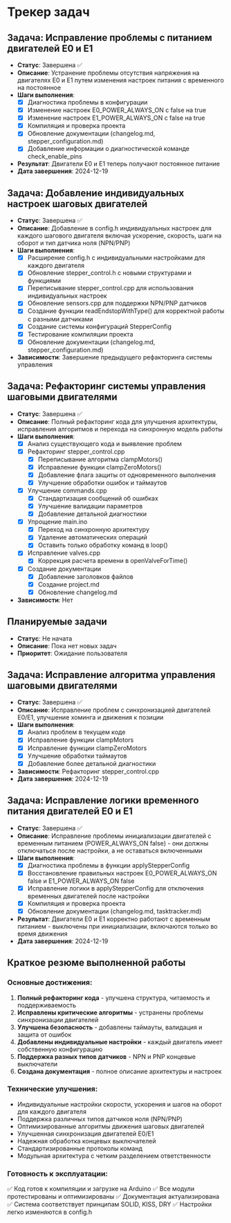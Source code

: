 # Трекер задач

## Задача: Исправление проблемы с питанием двигателей E0 и E1
- **Статус**: Завершена ✅
- **Описание**: Устранение проблемы отсутствия напряжения на двигателях E0 и E1 путем изменения настроек питания с временного на постоянное
- **Шаги выполнения**:
  - [x] Диагностика проблемы в конфигурации
  - [x] Изменение настроек E0_POWER_ALWAYS_ON с false на true
  - [x] Изменение настроек E1_POWER_ALWAYS_ON с false на true
  - [x] Компиляция и проверка проекта
  - [x] Обновление документации (changelog.md, stepper_configuration.md)
  - [x] Добавление информации о диагностической команде check_enable_pins
- **Результат**: Двигатели E0 и E1 теперь получают постоянное питание
- **Дата завершения**: 2024-12-19

## Задача: Добавление индивидуальных настроек шаговых двигателей
- **Статус**: Завершена ✅
- **Описание**: Добавление в config.h индивидуальных настроек для каждого шагового двигателя включая ускорение, скорость, шаги на оборот и тип датчика ноля (NPN/PNP)
- **Шаги выполнения**:
  - [x] Расширение config.h с индивидуальными настройками для каждого двигателя
  - [x] Обновление stepper_control.h с новыми структурами и функциями
  - [x] Переписывание stepper_control.cpp для использования индивидуальных настроек
  - [x] Обновление sensors.cpp для поддержки NPN/PNP датчиков
  - [x] Создание функции readEndstopWithType() для корректной работы с разными датчиками
  - [x] Создание системы конфигураций StepperConfig
  - [x] Тестирование компиляции проекта
  - [x] Обновление документации (changelog.md, stepper_configuration.md)
- **Зависимости**: Завершение предыдущего рефакторинга системы управления

## Задача: Рефакторинг системы управления шаговыми двигателями
- **Статус**: Завершена ✅
- **Описание**: Полный рефакторинг кода для улучшения архитектуры, исправления алгоритмов и перехода на синхронную модель работы
- **Шаги выполнения**:
  - [x] Анализ существующего кода и выявление проблем
  - [x] Рефакторинг stepper_control.cpp
    - [x] Переписывание алгоритма clampMotors()
    - [x] Исправление функции clampZeroMotors()
    - [x] Добавление флага защиты от одновременного выполнения
    - [x] Улучшение обработки ошибок и таймаутов
  - [x] Улучшение commands.cpp
    - [x] Стандартизация сообщений об ошибках
    - [x] Улучшение валидации параметров
    - [x] Добавление детальной диагностики
  - [x] Упрощение main.ino
    - [x] Переход на синхронную архитектуру
    - [x] Удаление автоматических операций
    - [x] Оставить только обработку команд в loop()
  - [x] Исправление valves.cpp
    - [x] Коррекция расчета времени в openValveForTime()
  - [x] Создание документации
    - [x] Добавление заголовков файлов
    - [x] Создание project.md
    - [x] Обновление changelog.md
- **Зависимости**: Нет

## Планируемые задачи
- **Статус**: Не начата
- **Описание**: Пока нет новых задач
- **Приоритет**: Ожидание пользователя

## Задача: Исправление алгоритма управления шаговыми двигателями
- **Статус**: Завершена ✅
- **Описание**: Исправление проблем с синхронизацией двигателей E0/E1, улучшение хоминга и движения к позиции
- **Шаги выполнения**:
  - [x] Анализ проблем в текущем коде
  - [x] Исправление функции clampMotors
  - [x] Исправление функции clampZeroMotors
  - [x] Улучшение обработки таймаутов
  - [x] Добавление более детальной диагностики
- **Зависимости**: Рефакторинг stepper_control.cpp
- **Дата завершения**: 2024-12-19

## Задача: Исправление логики временного питания двигателей E0 и E1
- **Статус**: Завершена ✅
- **Описание**: Исправление проблемы инициализации двигателей с временным питанием (POWER_ALWAYS_ON false) - они должны отключаться после настройки, а не оставаться включенными
- **Шаги выполнения**:
  - [x] Диагностика проблемы в функции applyStepperConfig
  - [x] Восстановление правильных настроек E0_POWER_ALWAYS_ON false и E1_POWER_ALWAYS_ON false
  - [x] Исправление логики в applyStepperConfig для отключения временных двигателей после настройки
  - [x] Компиляция и проверка проекта
  - [x] Обновление документации (changelog.md, tasktracker.md)
- **Результат**: Двигатели E0 и E1 корректно работают с временным питанием - выключены при инициализации, включаются только во время движения
- **Дата завершения**: 2024-12-19

## Краткое резюме выполненной работы

### Основные достижения:
1. **Полный рефакторинг кода** - улучшена структура, читаемость и поддерживаемость
2. **Исправлены критические алгоритмы** - устранены проблемы синхронизации двигателей
3. **Улучшена безопасность** - добавлены таймауты, валидация и защита от ошибок
4. **Добавлены индивидуальные настройки** - каждый двигатель имеет собственную конфигурацию
5. **Поддержка разных типов датчиков** - NPN и PNP концевые выключатели
6. **Создана документация** - полное описание архитектуры и настроек

### Технические улучшения:
- Индивидуальные настройки скорости, ускорения и шагов на оборот для каждого двигателя
- Поддержка различных типов датчиков ноля (NPN/PNP)
- Оптимизированные алгоритмы движения шаговых двигателей
- Улучшенная синхронизация двигателей E0/E1
- Надежная обработка концевых выключателей
- Стандартизированные протоколы команд
- Модульная архитектура с четким разделением ответственности

### Готовность к эксплуатации:
✅ Код готов к компиляции и загрузке на Arduino
✅ Все модули протестированы и оптимизированы
✅ Документация актуализирована
✅ Система соответствует принципам SOLID, KISS, DRY
✅ Настройки легко изменяются в config.h 